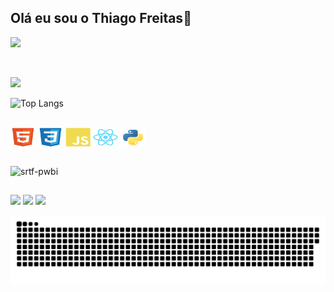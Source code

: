 ## Olá eu sou o Thiago Freitas👋

![](https://visitor-badge.glitch.me/badge?page_id=srthiagofreitas)

<br>

![](https://github-readme-stats.vercel.app/api?username=srthiagofreitas&show_icons=true&theme=dracula&hide=contribs,issues)

![Top Langs](https://github-readme-stats.vercel.app/api/top-langs/?username=srthiagofreitas&layout=compact&theme=dracula)

<!--
**srthiagofreitas/srthiagofreitas** is a ✨ _special_ ✨ repository because its `README.md` (this file) appears on your GitHub profile.

Here are some ideas to get you started:

- 🔭 I’m currently working on ...
- 🌱 I’m currently learning ...
- 👯 I’m looking to collaborate on ...
- 🤔 I’m looking for help with ...
- 💬 Ask me about ...
- 📫 How to reach me: ...
- 😄 Pronouns: ...
- ⚡ Fun fact: ...
-->
  
<div style="display: inline_block"><br>
  <img align="center" alt="srtf-HTML" height="30" width="40" src="https://raw.githubusercontent.com/devicons/devicon/master/icons/html5/html5-original.svg">
  <img align="center" alt="srtf-CSS" height="30" width="40" src="https://raw.githubusercontent.com/devicons/devicon/master/icons/css3/css3-original.svg">
  <img align="center" alt="srtfa-Js" height="30" width="40" src="https://raw.githubusercontent.com/devicons/devicon/master/icons/javascript/javascript-plain.svg">
  <img align="center" alt="srtfa-React" height="30" width="40" src="https://raw.githubusercontent.com/devicons/devicon/master/icons/react/react-original.svg">
  <img align="center" alt="srtf-Python" height="30" width="40" src="https://raw.githubusercontent.com/devicons/devicon/master/icons/python/python-original.svg">
</div>

##

<div> 
<img align="center" alt="srtf-pwbi" src="https://img.shields.io/badge/PowerBI-F2C811?style=for-the-badge&logo=Power%20BI&logoColor=white">
</div>

##

<div>  
 <a href="https://discord.gg/zh2FxtP" target="_blank"><img src="https://img.shields.io/badge/Discord-7289DA?style=for-the-badge&logo=discord&logoColor=white" target="_blank"></a> 
  <a href = "mailto:thiagoluan17@gmail.com"><img src="https://img.shields.io/badge/-Gmail-%23333?style=for-the-badge&logo=gmail&logoColor=white" target="_blank"></a>
  <a href="https://www.linkedin.com/in/srthiagofreitas" target="_blank"><img src="https://img.shields.io/badge/-LinkedIn-%230077B5?style=for-the-badge&logo=linkedin&logoColor=white" target="_blank"></a> 
 
  ![Snake animation](https://github.com/srthiagofreitas/srthiagofreitas/blob/output/github-contribution-grid-snake.svg)

</div>

<!-- [![trophy](https://github-profile-trophy.vercel.app/?username=srthiagofreitas&theme=onedark)](https://github.com/ryo-ma/github-profile-trophy) -->
